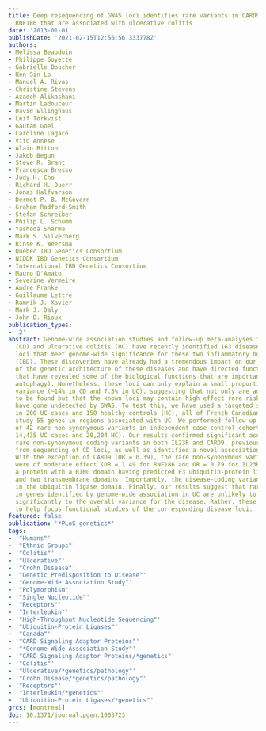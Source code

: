 ```yaml
---
title: Deep resequencing of GWAS loci identifies rare variants in CARD9, IL23R and
  RNF186 that are associated with ulcerative colitis
date: '2013-01-01'
publishDate: '2021-02-15T12:56:56.333778Z'
authors:
- Mélissa Beaudoin
- Philippe Goyette
- Gabrielle Boucher
- Ken Sin Lo
- Manuel A. Rivas
- Christine Stevens
- Azadeh Alikashani
- Martin Ladouceur
- David Ellinghaus
- Leif Törkvist
- Gautam Goel
- Caroline Lagacé
- Vito Annese
- Alain Bitton
- Jakob Begun
- Steve R. Brant
- Francesca Bresso
- Judy H. Cho
- Richard H. Duerr
- Jonas Halfvarson
- Dermot P. B. McGovern
- Graham Radford-Smith
- Stefan Schreiber
- Philip L. Schumm
- Yashoda Sharma
- Mark S. Silverberg
- Rinse K. Weersma
- Quebec IBD Genetics Consortium
- NIDDK IBD Genetics Consortium
- International IBD Genetics Consortium
- Mauro D'Amato
- Severine Vermeire
- Andre Franke
- Guillaume Lettre
- Ramnik J. Xavier
- Mark J. Daly
- John D. Rioux
publication_types:
- '2'
abstract: Genome-wide association studies and follow-up meta-analyses in Crohn's disease
  (CD) and ulcerative colitis (UC) have recently identified 163 disease-associated
  loci that meet genome-wide significance for these two inflammatory bowel diseases
  (IBD). These discoveries have already had a tremendous impact on our understanding
  of the genetic architecture of these diseases and have directed functional studies
  that have revealed some of the biological functions that are important to IBD (e.g.
  autophagy). Nonetheless, these loci can only explain a small proportion of disease
  variance (~14% in CD and 7.5% in UC), suggesting that not only are additional loci
  to be found but that the known loci may contain high effect rare risk variants that
  have gone undetected by GWAS. To test this, we have used a targeted sequencing approach
  in 200 UC cases and 150 healthy controls (HC), all of French Canadian descent, to
  study 55 genes in regions associated with UC. We performed follow-up genotyping
  of 42 rare non-synonymous variants in independent case-control cohorts (totaling
  14,435 UC cases and 20,204 HC). Our results confirmed significant association to
  rare non-synonymous coding variants in both IL23R and CARD9, previously identified
  from sequencing of CD loci, as well as identified a novel association in RNF186.
  With the exception of CARD9 (OR = 0.39), the rare non-synonymous variants identified
  were of moderate effect (OR = 1.49 for RNF186 and OR = 0.79 for IL23R). RNF186 encodes
  a protein with a RING domain having predicted E3 ubiquitin-protein ligase activity
  and two transmembrane domains. Importantly, the disease-coding variant is located
  in the ubiquitin ligase domain. Finally, our results suggest that rare variants
  in genes identified by genome-wide association in UC are unlikely to contribute
  significantly to the overall variance for the disease. Rather, these are expected
  to help focus functional studies of the corresponding disease loci.
featured: false
publication: '*PLoS genetics*'
tags:
- '"Humans"'
- '"Ethnic Groups"'
- '"Colitis"'
- '"Ulcerative"'
- '"Crohn Disease"'
- '"Genetic Predisposition to Disease"'
- '"Genome-Wide Association Study"'
- '"Polymorphism"'
- '"Single Nucleotide"'
- '"Receptors"'
- '"Interleukin"'
- '"High-Throughput Nucleotide Sequencing"'
- '"Ubiquitin-Protein Ligases"'
- '"Canada"'
- '"CARD Signaling Adaptor Proteins"'
- '"*Genome-Wide Association Study"'
- '"CARD Signaling Adaptor Proteins/*genetics"'
- '"Colitis"'
- '"Ulcerative/*genetics/pathology"'
- '"Crohn Disease/*genetics/pathology"'
- '"Receptors"'
- '"Interleukin/*genetics"'
- '"Ubiquitin-Protein Ligases/*genetics"'
grcs: [montreal]
doi: 10.1371/journal.pgen.1003723
---
```


